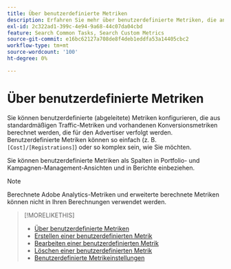 ```yaml
---
title: Über benutzerdefinierte Metriken
description: Erfahren Sie mehr über benutzerdefinierte Metriken, die anhand von Standardmetriken berechnet werden.
exl-id: 2c322ad1-399c-4e94-9a68-44c07da04cbd
feature: Search Common Tasks, Search Custom Metrics
source-git-commit: e16bc62127a708de8f4deb1eddfa53a14405cbc2
workflow-type: tm+mt
source-wordcount: '100'
ht-degree: 0%

---
```


# Über benutzerdefinierte Metriken

Sie können benutzerdefinierte (abgeleitete) Metriken konfigurieren, die aus standardmäßigen Traffic-Metriken und vorhandenen Konversionsmetriken berechnet werden, die für den Advertiser verfolgt werden. Benutzerdefinierte Metriken können so einfach (z. B. `[Cost]/[Registrations]`) oder so komplex sein, wie Sie möchten.

Sie können benutzerdefinierte Metriken als Spalten in Portfolio- und Kampagnen-Management-Ansichten und in Berichte einbeziehen.

>[!NOTE]
>
>Berechnete Adobe Analytics-Metriken und erweiterte berechnete Metriken können nicht in Ihren Berechnungen verwendet werden.

>[!MORELIKETHIS]
>
>* [Über benutzerdefinierte Metriken](custom-metric-about.md)
>* [Erstellen einer benutzerdefinierten Metrik](custom-metric-create.md)
>* [Bearbeiten einer benutzerdefinierten Metrik](custom-metric-edit.md)
>* [Löschen einer benutzerdefinierten Metrik](custom-metric-delete.md)
>* [Benutzerdefinierte Metrikeinstellungen](custom-metric-settings.md)
